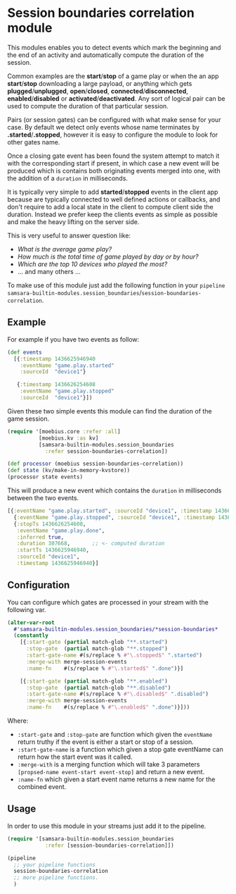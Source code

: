 # Session boundaries correlation module

This modules enables you to detect events which mark the beginning and the end
of an activity and automatically compute the duration of the session.

Common examples are the **start**/**stop** of a game play or when the an app
**start**/**stop** downloading a large payload, or anything which gets
**plugged**/**unplugged**, **open**/**closed**, **connected**/**disconnected**,
**enabled**/**disabled** or **activated**/**deactivated**. Any sort of logical
pair can be used to compute the duration of that particular session.

Pairs (or session gates) can be configured with what make sense for your case.
By default we detect only events whose name terminates by **.started**/**.stopped**,
however it is easy to configure the module to look for other gates name.

Once a closing gate event has been found the system attempt to match it with
the corresponding start if present, in which case a new event will be produced
which is contains both originating events merged into one, with the addition
of a `duration` in milliseconds.

It is typically very simple to add **started**/**stopped** events in the client
app because are typically connected to well defined actions or callbacks,
and don't require to add a local state in the client to compute client side
the duration. Instead we prefer keep the clients events as simple as possible
and make the heavy lifting on the server side.

This is very useful to answer question like:
  * *What is the average game play?*
  * *How much is the total time of game played by day or by hour?*
  * *Which are the top 10 devices who played the most?*
  * ... and many others ...

To make use of this module just add the following function in your `pipeline`
`samsara-builtin-modules.session_boundaries`/`session-boundaries-correlation`.

## Example

For example if you have two events as follow:

```Clojure
(def events
  [{:timestamp 1436625946940
    :eventName "game.play.started"
    :sourceId  "device1"}

   {:timestamp 1436626254608
    :eventName "game.play.stopped"
    :sourceId  "device1"}])
```

Given these two simple events this module can find the duration of the game session.

```Clojure
(require '[moebius.core :refer :all]
          [moebius.kv :as kv]
          [samsara-builtin-modules.session_boundaries
            :refer session-boundaries-correlation])

(def processor (moebius session-boundaries-correlation))
(def state (kv/make-in-memory-kvstore))
(processor state events)
```

This will produce a new event which contains the `duration` in milliseconds
between the two events.

```Clojure
[{:eventName "game.play.started", :sourceId "device1", :timestamp 1436625946940}
  {:eventName "game.play.stopped", :sourceId "device1", :timestamp 1436626254608}
  {:stopTs 1436626254608,
   :eventName "game.play.done",
   :inferred true,
   :duration 307668,       ;; <- computed duration
   :startTs 1436625946940,
   :sourceId "device1",
   :timestamp 1436625946940}]
```

## Configuration

You can configure which gates are processed in your stream with the following var.

```Clojure
(alter-var-root
  #'samsara-builtin-modules.session_boundaries/*session-boundaries*
  (constantly
    [{:start-gate (partial match-glob "**.started")
      :stop-gate  (partial match-glob "**.stopped")
      :start-gate-name #(s/replace % #"\.stopped$" ".started")
      :merge-with merge-session-events
      :name-fn    #(s/replace % #"\.started$" ".done")}]

    [{:start-gate (partial match-glob "**.enabled")
      :stop-gate  (partial match-glob "**.disabled")
      :start-gate-name #(s/replace % #"\.disabled$" ".disabled")
      :merge-with merge-session-events
      :name-fn    #(s/replace % #"\.enabled$" ".done")}]))
```

Where:
  * `:start-gate` and `:stop-gate` are function which given the
    `eventName` return truthy if the event is either a start or stop
    of a session.
  * `:start-gate-name` is a function which given a stop gate eventName
    can return how the start event was it called.
  * `:merge-with` is a merging function which will take 3 parameters
    `[propsed-name event-start event-stop]` and return a new event.
  * `:name-fn` which given a start event name returns a new name for the
    combined event.

## Usage

In order to use this module in your streams just add it to the pipeline.

```Clojure
(require '[samsara-builtin-modules.session_boundaries
            :refer [session-boundaries-correlation]])

(pipeline
  ;; your pipeline functions
  session-boundaries-correlation
  ;; more pipeline functions.
  )
```
